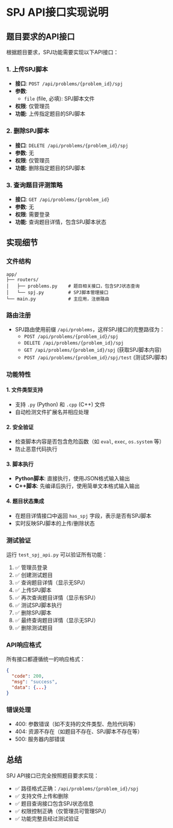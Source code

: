 # SPJ API接口实现说明

## 题目要求的API接口

根据题目要求，SPJ功能需要实现以下API接口：

### 1. 上传SPJ脚本
- **接口**: `POST /api/problems/{problem_id}/spj`
- **参数**: 
  - `file` (file, 必填): SPJ脚本文件
- **权限**: 仅管理员
- **功能**: 上传指定题目的SPJ脚本

### 2. 删除SPJ脚本
- **接口**: `DELETE /api/problems/{problem_id}/spj`
- **参数**: 无
- **权限**: 仅管理员
- **功能**: 删除指定题目的SPJ脚本

### 3. 查询题目评测策略
- **接口**: `GET /api/problems/{problem_id}`
- **参数**: 无
- **权限**: 需要登录
- **功能**: 查询题目详情，包含SPJ脚本状态

## 实现细节

### 文件结构
```
app/
├── routers/
│   ├── problems.py    # 题目相关接口，包含SPJ状态查询
│   └── spj.py         # SPJ脚本管理接口
└── main.py            # 主应用，注册路由
```

### 路由注册
- SPJ路由使用前缀 `/api/problems`，这样SPJ接口的完整路径为：
  - `POST /api/problems/{problem_id}/spj`
  - `DELETE /api/problems/{problem_id}/spj`
  - `GET /api/problems/{problem_id}/spj` (获取SPJ脚本内容)
  - `POST /api/problems/{problem_id}/spj/test` (测试SPJ脚本)

### 功能特性

#### 1. 文件类型支持
- 支持 `.py` (Python) 和 `.cpp` (C++) 文件
- 自动检测文件扩展名并相应处理

#### 2. 安全验证
- 检查脚本内容是否包含危险函数（如 `eval`, `exec`, `os.system` 等）
- 防止恶意代码执行

#### 3. 脚本执行
- **Python脚本**: 直接执行，使用JSON格式输入输出
- **C++脚本**: 先编译后执行，使用简单文本格式输入输出

#### 4. 题目状态集成
- 在题目详情接口中返回 `has_spj` 字段，表示是否有SPJ脚本
- 实时反映SPJ脚本的上传/删除状态

### 测试验证

运行 `test_spj_api.py` 可以验证所有功能：

1. ✅ 管理员登录
2. ✅ 创建测试题目
3. ✅ 查询题目详情（显示无SPJ）
4. ✅ 上传SPJ脚本
5. ✅ 再次查询题目详情（显示有SPJ）
6. ✅ 测试SPJ脚本执行
7. ✅ 删除SPJ脚本
8. ✅ 最终查询题目详情（显示无SPJ）
9. ✅ 删除测试题目

### API响应格式

所有接口都遵循统一的响应格式：
```json
{
  "code": 200,
  "msg": "success",
  "data": {...}
}
```

### 错误处理

- 400: 参数错误（如不支持的文件类型、危险代码等）
- 404: 资源不存在（如题目不存在、SPJ脚本不存在等）
- 500: 服务器内部错误

## 总结

SPJ API接口已完全按照题目要求实现：
- ✅ 路径格式正确：`/api/problems/{problem_id}/spj`
- ✅ 支持文件上传和删除
- ✅ 题目查询接口包含SPJ状态信息
- ✅ 权限控制正确（仅管理员可管理SPJ）
- ✅ 功能完整且经过测试验证 